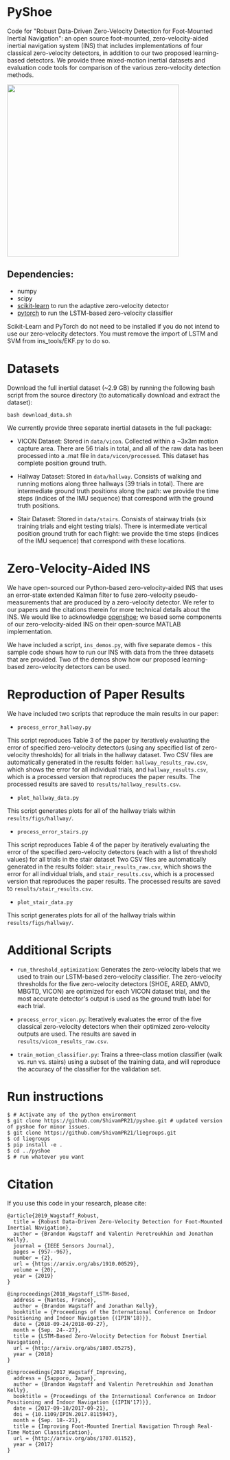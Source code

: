 # PyShoe

Code for "Robust Data-Driven Zero-Velocity Detection for Foot-Mounted Inertial Navigation": an open source foot-mounted, zero-velocity-aided inertial navigation system (INS) that includes implementations of four classical zero-velocity detectors, in addition to our two proposed learning-based detectors. We provide three mixed-motion inertial datasets and evaluation code tools for comparison of the various zero-velocity detection methods.

<img src="https://github.com/utiasSTARS/pyshoe/blob/master/main_figure.png" width="400px"/>

## Dependencies:
* numpy
* scipy 
* [scikit-learn](https://scikit-learn.org/stable/) to run the adaptive zero-velocity detector
* [pytorch](https://pytorch.org/) to run the LSTM-based zero-velocity classifier

Scikit-Learn and PyTorch do not need to be installed if you do not intend to use our zero-velocity detectors.  You must remove the import of LSTM and SVM from ins_tools/EKF.py to do so.

# Datasets

Download the full inertial dataset (~2.9 GB) by running the following bash script from the source directory (to automatically download and extract the dataset):

```
bash download_data.sh
```
We currently provide three separate inertial datasets in the full package:

* VICON Dataset: Stored in `data/vicon`. Collected within a ~3x3m motion capture area. There are 56 trials in total, and all of the raw data has been processed into a .mat file in `data/vicon/processed`. This dataset has complete position ground truth. 

* Hallway Dataset: Stored in `data/hallway`.  Consists of walking and running motions along three hallways (39 trials in total). There are intermediate ground truth positions along the path: we provide the time steps (indices of the IMU sequence) that correspond with the ground truth positions. 

* Stair Dataset: Stored in `data/stairs`.  Consists of stairway trials (six training trials and eight testing trials). There is intermediate vertical position ground truth for each flight: we provide the time steps (indices of the IMU sequence) that correspond with these locations.

# Zero-Velocity-Aided INS
We have open-sourced our Python-based zero-velocity-aided INS that uses an error-state extended Kalman filter to fuse zero-velocity pseudo-measurements that are produced by a zero-velocity detector.  We refer to our papers and the citations therein for more technical details about the INS. We would like to acknowledge [openshoe](http://www.openshoe.org/); we based some components of our zero-velocity-aided INS on their open-source MATLAB implementation.

We have included a script, `ins_demos.py`, with five separate demos - this sample code shows how to run our INS with data from the three datasets that are provided. Two of the demos show how our proposed learning-based zero-velocity detectors can be used.

# Reproduction of Paper Results
We have included two scripts that reproduce the main results in our paper:

* `process_error_hallway.py` 

This script reproduces Table 3 of the paper by iteratively evaluating the error of specified zero-velocity detectors (using any specified list of zero-velocity thresholds) for all trials in the hallway dataset. Two CSV files are automatically generated in the results folder: `hallway_results_raw.csv`, which shows the error for all individual trials, and `hallway_results.csv`, which is a processed version that reproduces the paper results. The processed results are saved to `results/hallway_results.csv`.

* `plot_hallway_data.py` 

This script generates plots for all of the hallway trials within `results/figs/hallway/`.

* `process_error_stairs.py`

This script reproduces Table 4 of the paper by iteratively evaluating the error of the specified zero-velocity detectors (each with a list of threshold values) for all trials in the stair dataset Two CSV files are automatically generated in the results folder: `stair_results_raw.csv`, which shows the error for all individual trials, and `stair_results.csv`, which is a processed version that reproduces the paper results. The processed results are saved to `results/stair_results.csv`. 

* `plot_stair_data.py` 

This script generates plots for all of the hallway trials within `results/figs/hallway/`.

# Additional Scripts
* `run_threshold_optimization`: Generates the zero-velocity labels that we used to train our LSTM-based zero-velocity classifier. The zero-velocity thresholds for the five zero-velocity detectors (SHOE, ARED, AMVD, MBGTD, VICON) are optimized for each VICON dataset trial, and the most accurate detector's output is used as the ground truth label for each trial.

* `process_error_vicon.py`: Iteratively evaluates the error of the five classical zero-velocity detectors when their optimized zero-velocity outputs are used. The results are saved in `results/vicon_results_raw.csv`. 

* `train_motion_classifier.py`: Trains a three-class motion classifier (walk vs. run vs. stairs) using a subset of the training data, and will reproduce the accuracy of the classifier for the validation set.

# Run instructions
```
$ # Activate any of the python environment
$ git clone https://github.com/ShivamPR21/pyshoe.git # updated version of pyshoe for minor issues.
$ git clone https://github.com/ShivamPR21/liegroups.git
$ cd liegroups
$ pip install -e .
$ cd ../pyshoe
$ # run whatever you want
```

# Citation
If you use this code in your research, please cite:
```
@article{2019_Wagstaff_Robust,
  title = {Robust Data-Driven Zero-Velocity Detection for Foot-Mounted Inertial Navigation},
  author = {Brandon Wagstaff and Valentin Peretroukhin and Jonathan Kelly},
  journal = {IEEE Sensors Journal},
  pages = {957--967},
  number = {2},
  url = {https://arxiv.org/abs/1910.00529},
  volume = {20},
  year = {2019}
}
```
```
@inproceedings{2018_Wagstaff_LSTM-Based,
  address = {Nantes, France},
  author = {Brandon Wagstaff and Jonathan Kelly},
  booktitle = {Proceedings of the International Conference on Indoor Positioning and Indoor Navigation {(IPIN'18)}},
  date = {2018-09-24/2018-09-27},
  month = {Sep. 24--27},
  title = {LSTM-Based Zero-Velocity Detection for Robust Inertial Navigation},
  url = {http://arxiv.org/abs/1807.05275},
  year = {2018}
}
```
```
@inproceedings{2017_Wagstaff_Improving,
  address = {Sapporo, Japan},
  author = {Brandon Wagstaff and Valentin Peretroukhin and Jonathan Kelly},
  booktitle = {Proceedings of the International Conference on Indoor Positioning and Indoor Navigation {(IPIN'17)}},
  date = {2017-09-18/2017-09-21},
  doi = {10.1109/IPIN.2017.8115947},
  month = {Sep. 18--21},
  title = {Improving Foot-Mounted Inertial Navigation Through Real-Time Motion Classification},
  url = {http://arxiv.org/abs/1707.01152},
  year = {2017}
}
```
